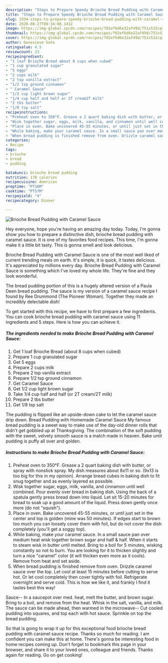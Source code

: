 ```yaml
---
description: "Steps to Prepare Speedy Brioche Bread Pudding with Caramel Sauce"
title: "Steps to Prepare Speedy Brioche Bread Pudding with Caramel Sauce"
slug: 1934-steps-to-prepare-speedy-brioche-bread-pudding-with-caramel-sauce
date: 2020-08-27T08:34:08.141Z
image: https://img-global.cpcdn.com/recipes/f02ef6d6e32af49d/751x532cq70/brioche-bread-pudding-with-caramel-sauce-recipe-main-photo.jpg
thumbnail: https://img-global.cpcdn.com/recipes/f02ef6d6e32af49d/751x532cq70/brioche-bread-pudding-with-caramel-sauce-recipe-main-photo.jpg
cover: https://img-global.cpcdn.com/recipes/f02ef6d6e32af49d/751x532cq70/brioche-bread-pudding-with-caramel-sauce-recipe-main-photo.jpg
author: Genevieve Soto
ratingvalue: 4.5
reviewcount: 13
recipeingredient:
- "1 loaf Brioche Bread about 8 cups when cubed"
- "1 cup granulated sugar"
- "5 eggs"
- "2 cups milk"
- "2 tsp vanilla extract"
- "1/2 tsp ground cinnamon"
- " Caramel Sauce"
- "1/2 cup light brown sugar"
- "1/4 cup half and half or 2T cream2T milk"
- "2 tbs butter"
- "1/8 tsp salt"
recipeinstructions:
- "Preheat oven to 350°F. Grease a 2 quart baking dish with butter, or spray with nonstick spray. My dish measures about 8x11 or so. (9x13 is too big for this in my opinion). Arrange bread cubes in baking dish to fit snug together and as evenly layered as possible."
- "Wisk together sugar, eggs, milk, vanilla, and cinnamon until well combined. Pour evenly over bread in baking dish. Using the back of a spatula gently press bread down into liquid. Let sit 15-20 minutes for bread to soak up a good amount of the liquid. Press down gently once more (do not &#34;squish&#34;)."
- "Place in oven. Bake uncovered 45-55 minutes, or until just set in the center and top is golden (mine was 50 minutes). If edges start to brown too much you can loosely cover them with foil, but do not cover the dish completely (you&#39;ll get a soggy top)."
- "While baking, make your caramel sauce. In a small sauce pan over medium heat wisk together brown sugar and half &amp; half. When it starts to steam wisk in butter until melted. Bring to a boil for 5 minutes, wisking constantly so not to burn. You are looking for it to thicken slightly and turn a nice &#34;caramel&#34; color (it will thicken even more as it cools). Remove from heat and set aside."
- "When bread pudding is finished remove from oven. Drizzle caramel sauce over the top. Let cool at least 15 minutes before cutting to serve hot. Or let cool completely then cover tightly with foil. Refrigerate overnight and serve cold. This is how we like it, and frankly I find it tastes best this way!"
categories:
- Recipe
tags:
- brioche
- bread
- pudding

katakunci: brioche bread pudding 
nutrition: 178 calories
recipecuisine: American
preptime: "PT16M"
cooktime: "PT57M"
recipeyield: "4"
recipecategory: Dinner

---
```



![Brioche Bread Pudding with Caramel Sauce](https://img-global.cpcdn.com/recipes/f02ef6d6e32af49d/751x532cq70/brioche-bread-pudding-with-caramel-sauce-recipe-main-photo.jpg)

Hey everyone, hope you're having an amazing day today. Today, I'm gonna show you how to prepare a distinctive dish, brioche bread pudding with caramel sauce. It is one of my favorites food recipes. This time, I'm gonna make it a little bit tasty. This is gonna smell and look delicious.

Brioche Bread Pudding with Caramel Sauce is one of the most well liked of current trending meals on earth. It's simple, it is quick, it tastes delicious. It's appreciated by millions every day. Brioche Bread Pudding with Caramel Sauce is something which I've loved my whole life. They're fine and they look wonderful.

The bread pudding portion of this is a hugely altered version of a Paula Deen bread pudding. The sauce is my version of a caramel sauce recipe I found by Ree Drummond (The Pioneer Woman). Together they made an incredibly delectable dish!


To get started with this recipe, we have to first prepare a few ingredients. You can cook brioche bread pudding with caramel sauce using 11 ingredients and 5 steps. Here is how you can achieve it.

<!--inarticleads1-->

##### The ingredients needed to make Brioche Bread Pudding with Caramel Sauce:

1. Get 1 loaf Brioche Bread (about 8 cups when cubed)
1. Prepare 1 cup granulated sugar
1. Get 5 eggs
1. Prepare 2 cups milk
1. Prepare 2 tsp vanilla extract
1. Prepare 1/2 tsp ground cinnamon
1. Get  Caramel Sauce
1. Get 1/2 cup light brown sugar
1. Take 1/4 cup half and half (or 2T cream/2T milk)
1. Prepare 2 tbs butter
1. Get 1/8 tsp salt


The pudding is flipped like an upside-down cake to let the caramel sauce drip down. Bread Pudding with Homemade Caramel Sauce My famous bread pudding is a sweet way to make use of the day-old dinner rolls that didn&#39;t get gobbled up at Thanksgiving. The combination of the soft pudding with the sweet, velvety smooth sauce is a match made in heaven. Bake until pudding is puffy all over and golden. 

<!--inarticleads2-->

##### Instructions to make Brioche Bread Pudding with Caramel Sauce:

1. Preheat oven to 350°F. Grease a 2 quart baking dish with butter, or spray with nonstick spray. My dish measures about 8x11 or so. (9x13 is too big for this in my opinion). Arrange bread cubes in baking dish to fit snug together and as evenly layered as possible.
1. Wisk together sugar, eggs, milk, vanilla, and cinnamon until well combined. Pour evenly over bread in baking dish. Using the back of a spatula gently press bread down into liquid. Let sit 15-20 minutes for bread to soak up a good amount of the liquid. Press down gently once more (do not &#34;squish&#34;).
1. Place in oven. Bake uncovered 45-55 minutes, or until just set in the center and top is golden (mine was 50 minutes). If edges start to brown too much you can loosely cover them with foil, but do not cover the dish completely (you&#39;ll get a soggy top).
1. While baking, make your caramel sauce. In a small sauce pan over medium heat wisk together brown sugar and half &amp; half. When it starts to steam wisk in butter until melted. Bring to a boil for 5 minutes, wisking constantly so not to burn. You are looking for it to thicken slightly and turn a nice &#34;caramel&#34; color (it will thicken even more as it cools). Remove from heat and set aside.
1. When bread pudding is finished remove from oven. Drizzle caramel sauce over the top. Let cool at least 15 minutes before cutting to serve hot. Or let cool completely then cover tightly with foil. Refrigerate overnight and serve cold. This is how we like it, and frankly I find it tastes best this way!


Sauce-- In a saucepot over med. heat, melt the butter, and brown sugar. Bring to a boil, and remove from the heat. Whisk in the salt, vanilla, and milk. The sauce can be made ahead, then warmed in the microwave-- Cut cooled pudding into squares, and top each with hot sauce. Sprinkle on top the bread pudding. 

So that is going to wrap it up for this exceptional food brioche bread pudding with caramel sauce recipe. Thanks so much for reading. I am confident you can make this at home. There's gonna be interesting food in home recipes coming up. Don't forget to bookmark this page in your browser, and share it to your loved ones, colleague and friends. Thanks again for reading. Go on get cooking!
